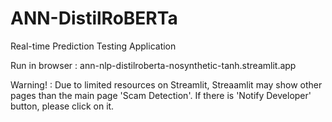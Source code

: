 # ANN-DistilRoBERTa
Real-time Prediction Testing Application

Run in browser :
ann-nlp-distilroberta-nosynthetic-tanh.streamlit.app

Warning! :
Due to limited resources on Streamlit,
Streaamlit may show other pages than the main page 'Scam Detection'.
If there is 'Notify Developer' button, please click on it.
